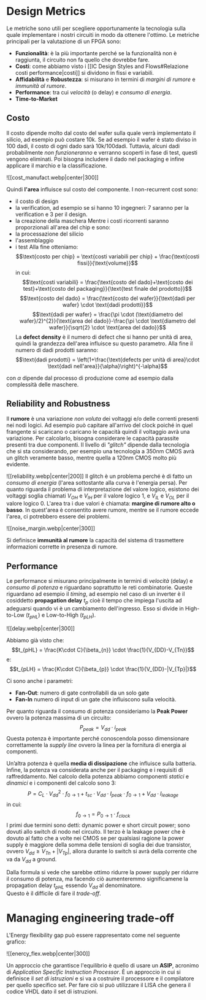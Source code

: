 # Design Metrics

Le metriche sono utili per scegliere opportunamente la tecnologia sulla quale implementare i nostri circuiti in modo da ottenere l'ottimo. 
Le metriche principali per la valutazione di un FPGA sono:
- **Funzionalità**: è la più importante perché se la funzionalità non è raggiunta, il circuito non fa quello che dovrebbe fare. 
- **Costi**: come abbiamo visto i [[IC Design Styles and Flows#Relazione costi performance|costi]] si dividono in fissi e variabili. 
- **Affidabilità** e **Robustezza**: si misurano in termini di *margini di rumore* e *immunità al rumore*.
- **Performance**: tra cui *velocità* (o delay) e *consumo di energia*.
- **Time-to-Market**
## Costo

Il costo dipende molto dal costo del wafer sulla quale verrà implementato il silicio, ad esempio può costare 10k. Se ad esempio il wafer è stato diviso in 100 dadi, il costo di ogni dado sarà 10k/100dadi.
Tuttavia, alcuni dadi probabilmente *non funzioneranno* e verranno scoperti in fase di test, questi vengono eliminati.
Poi bisogna includere il dado nel packaging e infine applicare il marchio e la classificazione.

![[cost_manufact.webp|center|300]]

Quindi **l'area** influisce sul costo del componente.
I non-recurrent cost sono:
- il costo di design
- la verification, ad esempio se si hanno 10 ingegneri: 7 saranno per la verification e 3 per il design. 
- la creazione della maschera
Mentre i costi ricorrenti saranno proporzionali all'area del chip e sono:
- la processazione del silicio
- l'assemblaggio
- i test
Alla fine otteniamo: 
$$\text{costo per chip} = \text{costi variabili per chip} + \frac{\text{costi fissi}}{\text{volume}}$$
in cui:
$$\text{costi variabili} = \frac{\text{costo del dado}+\text{costo dei test}+\text{costo del packaging}}{\text{test finale del prodotto}}$$
$$\text{costo del dado} = \frac{\text{costo del wafer}}{\text{dadi per wafer} \cdot \text{dadi prodotti}}$$
$$\text{dadi per wafer} = \frac{\pi \cdot (\text{diametro del wafer}/2)^{2}}{\text{area del dado}}-\frac{\pi \cdot \text{diametro del wafer}}{\sqrt{2} \cdot \text{area del dado}}$$
La **defect density** è il numero di defect che si hanno per unità di area, quindi la grandezza dell'area influisce su questo parametro.
Alla fine il numero di dadi prodotti saranno:
$$\text{dadi prodotti} = \left(1+\frac{\text{defects per unità di area}\cdot \text{dadi nell'area}}{\alpha}\right)^{-\alpha}$$

con $\alpha$ dipende dal processo di produzione come ad esempio dalla complessità delle maschere. 
## Reliability and Robustness

Il **rumore** è una variazione *non voluta* dei voltaggi e/o delle correnti presenti nei nodi logici. 
Ad esempio può capitare all'arrivo del clock poiché in quel frangente si scaricano o caricano le capacità quindi il voltaggio avrà una variazione. 
Per calcolarlo, bisogna considerare le capacità parassite presenti tra due componenti. 
Il livello di *"glitch"* dipende dalla tecnologia che si sta considerando, per esempio una tecnologia a 350nm CMOS avrà un glitch veramente basso, mentre quella a 120nm CMOS molto più evidente. 

![[reliability.webp|center|200]]
Il glitch è un problema perché è di fatto un *consumo di energia* (l'area sottostante alla curva è l'energia persa). 
Per quanto riguarda il problema di interpretazione del valore logico, esistono dei voltaggi soglia chiamati $V_{OH}$ e $V_{IH}$ per il valore logico 1, e $V_{IL}$ e $V_{OL}$ per il valore logico 0. L'area tra i due valori è chiamata: **margine di rumore alto o basso**. In quest'area è consentito avere rumore, mentre se il rumore eccede l'area, ci potrebbero essere dei problemi. 

![[noise_margin.webp|center|300]]

Si definisce **immunità al rumore** la capacità del sistema di trasmettere informazioni corrette in presenza di rumore.  

## Performance

Le performance si misurano principalmente in termini di *velocità* (delay) e *consumo di potenza* e riguardano soprattutto le reti combinatorie.
Queste riguardano ad esempio il *timing*, ad esempio nel caso di un inverter è il cosiddetto **propagation delay** $t_{p}$ cioè il tempo che impiega l'uscita ad adeguarsi quando vi è un cambiamento dell'ingresso. Esso si divide in High-to-Low ($t_{pHL}$) e Low-to-High ($t_{pLH}$).

![[delay.webp|center|300]]

Abbiamo già visto che:
$$t_{pHL} = \frac{K\cdot C}{\beta_{n}} \cdot \frac{1}{V_{DD}-V_{Tn}}$$
e:
$$t_{pLH} = \frac{K\cdot C}{\beta_{p}} \cdot \frac{1}{V_{DD}-|V_{Tp}|}$$

Ci sono anche i parametri:
- **Fan-Out**: numero di gate controllabili da un solo gate
- **Fan-In** numero di input di un gate 
che influiscono sulla velocità.

Per quanto riguarda il consumo di potenza consideriamo la **Peak Power** ovvero la potenza massima di un circuito: 
$$P_{peak}= V_{dd}\cdot i_{peak}$$
Questa potenza è importante perché conoscendola posso dimensionare correttamente la *supply line* ovvero la linea per la fornitura di energia ai componenti. 

Un’altra potenza è quella **media di dissipazione** che influisce sulla batteria.
Infine, la potenza va considerata anche per il packaging e i requisiti di raffreddamento. 
Nel calcolo della potenza abbiamo componenti *statici* e *dinamici* e i componenti del calcolo sono 3: 
$$
P = C_{L}\cdot V_{dd}^{2}\cdot f_{0\rightarrow 1} + t_{sc}\cdot V_{dd}\cdot I_{peak}\cdot f_{0\rightarrow 1} + V_{dd}\cdot I_{leakage}
$$
in cui:
$$
f_{0\rightarrow 1} = P_{0\rightarrow 1}\cdot f_{clock}
$$
I primi due termini sono detti: dynamic power e short circuit power; sono dovuti allo switch di nodo nel circuito. 
Il terzo è la leakage power che è dovuto al fatto che a volte nei CMOS se per qualsiasi ragione la power supply è maggiore della somma delle tensioni di soglia dei due transistor, ovvero $V_{dd}\ge V_{Tn}+ |V_{Tp}|$, allora durante lo switch si avrà della corrente che va da $V_{dd}$ a ground. 

Dalla formula si vede che sarebbe ottimo ridurre la power supply per ridurre il consumo di potenza, ma facendo ciò aumenteremmo significamene la propagation delay $t_{pHL}$ essendo $V_{dd}$ al denominatore.  
Questo è il difficile di fare il *trade-off*. 

# Managing engineering trade-off

L'Energy flexibility gap può essere rappresentato come nel seguente grafico:

![[enercy_flex.webp|center|300]]

Un approccio che garantisce l'equilibrio è quello di usare un **ASIP**, acronimo di *Application Specific Instruction Processor*. È un approccio in cui si definisce il *set di istruzioni* e si va a costruire il processore e il compilatore per quello specifico set. 
Per fare ciò si può utilizzare il LISA che genera il codice VHDL dato il set di istruzioni. 
